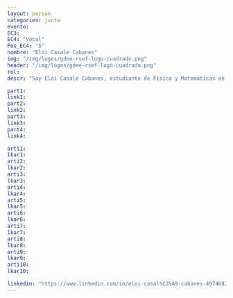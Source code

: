 ```yaml
---
layout: person
categories: junta
evento: 
EC3: 
EC4: "Vocal"
Pos_EC4: "5"
nombre: "Eloi Casalé Cabanes"
img: "/img/logos/gdee-rsef-logo-cuadrado.png"
header: "/img/logos/gdee-rsef-logo-cuadrado.png"
rol: 
descr: "Soy Eloi Casalé Cabanes, estudiante de Física y Matemáticas en la UAB. Llevo un par de años participando de diversas asociaciones en mi facultad y el año pasado me uní al GdeE creando una Delegación en la UAB. Me presento para formar parte de la Junta de Gobierno con muchas ganas de empezar proyectos nuevos y más ambiciosos."

part1: 
link1: 
part2: 
link2: 
part3:
link3:
part4:
link4:

arti1:
lkar1: 
arti2:
lkar2:
arti3:
lkar3:
arti4:
lkar4:
arti5:
lkar5: 
arti6:
lkar6:
arti7:
lkar7: 
arti8:
lkar8:
arti9:
lkar9:
arti10:
lkar10:

linkedin: "https://www.linkedin.com/in/eloi-casal%C3%A9-cabanes-497468271/"
---
```

